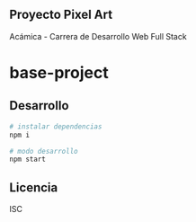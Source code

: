 ## Proyecto Pixel Art

Acámica - Carrera de Desarrollo Web Full Stack

# base-project

## Desarrollo

```bash
# instalar dependencias
npm i

# modo desarrollo
npm start
```

## Licencia

ISC
